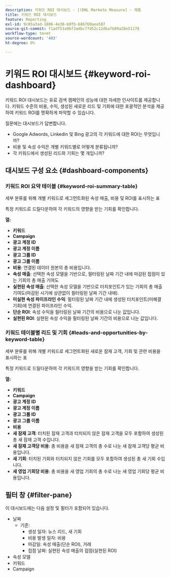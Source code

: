 ```yaml
---
description: 키워드 ROI 대시보드 - [!DNL Marketo Measure] - 제품
title: 키워드 ROI 대시보드
feature: Reporting
exl-id: 9c85a3ad-1806-4e30-b0fb-686760aea587
source-git-commit: f1adf53a9bf3adbc77d52c12dbafb09a28e51178
workflow-type: tm+mt
source-wordcount: '403'
ht-degree: 0%

---
```


# 키워드 ROI 대시보드 {#keyword-roi-dashboard}

키워드 ROI 대시보드는 유료 검색 캠페인의 성능에 대한 자세한 인사이트를 제공합니다. 키워드 수준의 비용, 수익, 생성된 새로운 리드 및 기회에 대한 포괄적인 분석을 제공하여 키워드 ROI를 명확하게 파악할 수 있습니다.

질문에는 대시보드가 답변합니다.

* Google Adwords, Linkedin 및 Bing 광고의 각 키워드에 대한 ROI는 무엇입니까?
* 비용 및 속성 수익은 개별 키워드별로 어떻게 분류됩니까?
* 각 키워드에서 생성된 리드와 기회는 몇 개입니까?

## 대시보드 구성 요소 {#dashboard-components}

### 키워드 ROI 요약 테이블 {#keyword-roi-summary-table}

세부 분류를 위해 개별 키워드로 세그먼트화된 속성 매출, 비용 및 ROI를 표시하는 표

특정 키워드로 드릴다운하여 각 키워드의 영향을 받는 기회를 확인합니다.

**열:**

* **키워드**
* **Campaign**
* **광고 계정 ID**
* **광고 계정 이름**
* **광고 그룹 ID**
* **광고 그룹 이름**
* **비용**: 연결된 데이터 원본의 총 비용입니다.
* **속성 매출**: 선택한 속성 모델을 기반으로, 필터링된 날짜 기간 내에 마감된 접점이 있는 기회의 총 매출 기여도
* **실현된 속성 매출**: 선택한 속성 모델을 기반으로 터치포인트가 있는 기회의 총 매출 기여도(마감된 시기에 상관없이 필터링된 날짜 기간 내에).
* **미실현 속성 파이프라인 수익**: 필터링된 날짜 기간 내에 생성된 터치포인트(미해결 기회)에 연결된 파이프라인 수익.
* **단순 ROI**: 속성 수익을 필터링된 날짜 기간의 비용으로 나눈 값입니다.
* **실현된 ROI**: 실현된 속성 수익을 필터링된 날짜 기간의 비용으로 나눈 값입니다.

### 키워드 테이블별 리드 및 기회 {#leads-and-opportunities-by-keyword-table}

세부 분류를 위해 개별 키워드로 세그먼트화된 새로운 잠재 고객, 기회 및 관련 비용을 표시하는 표

특정 키워드로 드릴다운하여 각 키워드의 영향을 받는 기회를 확인합니다.

**열:**

* **키워드**
* **Campaign**
* **광고 계정 ID**
* **광고 계정 이름**
* **광고 그룹 ID**
* **광고 그룹 이름**
* **비용**
* **새 잠재 고객**: 터치된 잠재 고객과 터치되지 않은 잠재 고객을 모두 포함하여 생성된 총 새 잠재 고객 수입니다.
* **새 잠재 고객당 비용**: 총 비용을 새 잠재 고객의 총 수로 나눈 새 잠재 고객당 평균 비용입니다.
* **새 기회**: 터치된 기회와 터치되지 않은 기회를 모두 포함하여 생성된 총 새 기회 수입니다.
* **새 영업 기회당 비용**: 총 비용을 새 영업 기회의 총 수로 나눈 새 영업 기회당 평균 비용입니다.

## 필터 창 {#filter-pane}

이 대시보드에는 다음 설정 및 필터가 포함되어 있습니다.

* 날짜
   * 기준:
      * 생성 일자: 뉴스 리드, 새 기회
      * 비용 발생 일자: 비용
      * 마감일: 속성 매출(단순 ROI), 거래
      * 접점 날짜: 실현된 속성 매출의 접점(실현된 ROI)
* 속성 모델
* 키워드
* Campaign
